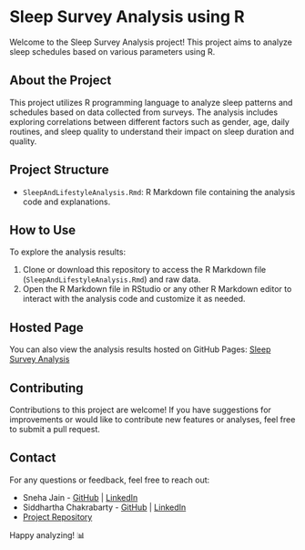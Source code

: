 # Sleep Survey Analysis using R

Welcome to the Sleep Survey Analysis project! This project aims to analyze sleep schedules based on various parameters using R.

## About the Project

This project utilizes R programming language to analyze sleep patterns and schedules based on data collected from surveys. The analysis includes exploring correlations between different factors such as gender, age, daily routines, and sleep quality to understand their impact on sleep duration and quality.

## Project Structure

- `SleepAndLifestyleAnalysis.Rmd`: R Markdown file containing the analysis code and explanations.

## How to Use

To explore the analysis results:
1. Clone or download this repository to access the R Markdown file (`SleepAndLifestyleAnalysis.Rmd`) and raw data.
2. Open the R Markdown file in RStudio or any other R Markdown editor to interact with the analysis code and customize it as needed.

## Hosted Page

You can also view the analysis results hosted on GitHub Pages:
[Sleep Survey Analysis](https://jainsneha6.github.io/Sleep-Survey-Analysis/)

## Contributing

Contributions to this project are welcome! If you have suggestions for improvements or would like to contribute new features or analyses, feel free to submit a pull request.

## Contact

For any questions or feedback, feel free to reach out:

- Sneha Jain - [GitHub](https://github.com/JainSneha6) | [LinkedIn](https://www.linkedin.com/in/sneha-jain-473357261/)
- Siddhartha Chakrabarty - [GitHub](https://github.com/SiddharthaChakrabarty) | [LinkedIn](www.linkedin.com/in/siddharthachakrabarty)
- [Project Repository](https://github.com/JainSneha6/Sleep-Survey-Analysis)

Happy analyzing! 📊
